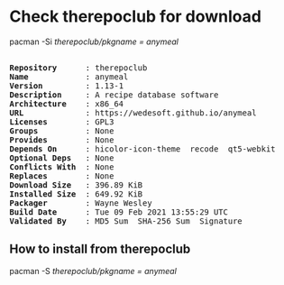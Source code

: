 # Check therepoclub for download

pacman -Si *therepoclub/pkgname = anymeal*

<div class="highlight"><pre class="highlight"><text>
<b>Repository</b>      : therepoclub
<b>Name</b>            : anymeal
<b>Version</b>         : 1.13-1
<b>Description</b>     : A recipe database software
<b>Architecture</b>    : x86_64
<b>URL</b>             : https://wedesoft.github.io/anymeal
<b>Licenses</b>        : GPL3
<b>Groups</b>          : None
<b>Provides</b>        : None
<b>Depends On</b>      : hicolor-icon-theme  recode  qt5-webkit
<b>Optional Deps</b>   : None
<b>Conflicts With</b>  : None
<b>Replaces</b>        : None
<b>Download Size</b>   : 396.89 KiB
<b>Installed Size</b>  : 649.92 KiB
<b>Packager</b>        : Wayne Wesley <wayne6324@gmail.com>
<b>Build Date</b>      : Tue 09 Feb 2021 13:55:29 UTC
<b>Validated By</b>    : MD5 Sum  SHA-256 Sum  Signature
</text></pre></div>

## How to install from therepoclub

pacman -S *therepoclub/pkgname = anymeal*
